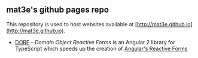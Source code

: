 ## mat3e's github pages repo

This repository is used to host websites available at [http://mat3e.github.io](http://mat3e.github.io).
- [DORF](http://mat3e.github.io/dorf) - _Domain Object Reactive Forms_ is an Angular 2 library for TypeScript which speeds up the creation of [Angular's Reactive Forms](https://angular.io/docs/ts/latest/cookbook/dynamic-form.html)
